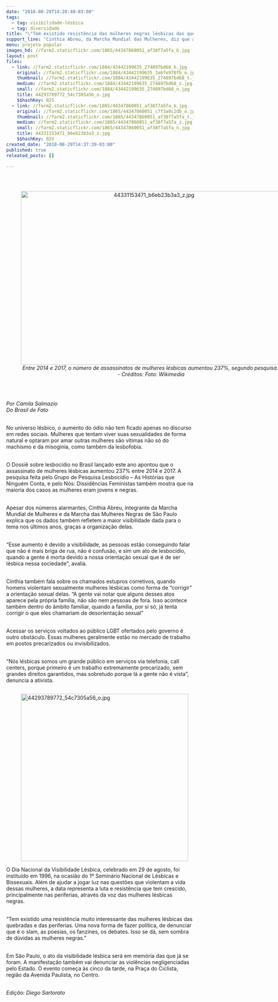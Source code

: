 ```yaml
---
date: "2018-08-29T14:20:40-03:00"
tags:
  - tag: visibilidade-lésbica
  - tag: diversidade
title: "\"Tem existido resistência das mulheres negras lésbicas das quebradas\", diz ativista"
support_line: "Cinthia Abreu, da Marcha Mundial das Mulheres, diz que a luta contra a lesbofobia tem partido das periferias"
menu: projeto popular
images_hd: //farm2.staticflickr.com/1865/44347860051_af38f7a5fa_b.jpg
layout: post
files:
  - link: //farm2.staticflickr.com/1884/43442199635_274897bd68_b.jpg
    original: //farm2.staticflickr.com/1884/43442199635_3a6fe970fb_o.jpg
    thumbnail: //farm2.staticflickr.com/1884/43442199635_274897bd68_t.jpg
    medium: //farm2.staticflickr.com/1884/43442199635_274897bd68_z.jpg
    small: //farm2.staticflickr.com/1884/43442199635_274897bd68_n.jpg
    title: 44293789772_54c7305a56_o.jpg
    $$hashKey: 02S
  - link: //farm2.staticflickr.com/1865/44347860051_af38f7a5fa_b.jpg
    original: //farm2.staticflickr.com/1865/44347860051_c7f3a0c2db_o.jpg
    thumbnail: //farm2.staticflickr.com/1865/44347860051_af38f7a5fa_t.jpg
    medium: //farm2.staticflickr.com/1865/44347860051_af38f7a5fa_z.jpg
    small: //farm2.staticflickr.com/1865/44347860051_af38f7a5fa_n.jpg
    title: 44331153471_b6eb23b3a3_z.jpg
    $$hashKey: 02V
created_date: "2018-08-29T14:37:39-03:00"
published: true
releated_posts: []

---
```

<p>&nbsp;</p>

<div style="text-align:center">
<figure class="image" style="display:inline-block"><img alt="44331153471_b6eb23b3a3_z.jpg" height="467" src="//farm2.staticflickr.com/1865/44347860051_af38f7a5fa_b.jpg" width="700" />
<figcaption><em>Entre 2014 e 2017, o n&uacute;mero de assassinatos de mulheres l&eacute;sbicas aumentou 237%, segundo pesquisa.&nbsp; - Cr&eacute;ditos: Foto: Wikimedia</em></figcaption>
</figure>
</div>

<p><br />
<br />
<em>Por Camila Salmazio<br />
Do Brasil de Fato</em>&nbsp;</p>

<p><br />
No universo l&eacute;sbico, o aumento do &oacute;dio n&atilde;o tem ficado apenas no discurso em redes sociais. Mulheres que tentam viver suas sexualidades de forma natural e optaram por amar outras mulheres s&atilde;o v&iacute;timas n&atilde;o s&oacute; do machismo e da misoginia, como tamb&eacute;m da lesbofobia.&nbsp;</p>

<p><br />
O Dossi&ecirc; sobre lesboc&iacute;dio no Brasil lan&ccedil;ado este ano apontou que o assassinato de mulheres l&eacute;sbicas aumentou 237% entre 2014 e 2017. A pesquisa feita pelo Grupo de Pesquisa Lesboc&iacute;dio &ndash; As Hist&oacute;rias que Ningu&eacute;m Conta, e pelo N&oacute;s: Dissid&ecirc;ncias Feministas tamb&eacute;m mostra que na maioria dos casos as mulheres eram jovens e negras.&nbsp;</p>

<p><br />
Apesar dos n&uacute;meros alarmantes, Cinthia Abreu, integrante da Marcha Mundial de Mulheres e da Marcha das Mulheres Negras de S&atilde;o Paulo explica que os dados tamb&eacute;m refletem a maior visibilidade dada para o tema nos &uacute;ltimos anos, gra&ccedil;as a organiza&ccedil;&atilde;o delas.&nbsp;</p>

<p><br />
&ldquo;Esse aumento &eacute; devido a visibilidade, as pessoas est&atilde;o conseguindo falar que n&atilde;o &eacute; mais briga de rua, n&atilde;o &eacute; confus&atilde;o, e sim um ato de lesboc&iacute;dio, quando a gente &eacute; morta devido a nossa orienta&ccedil;&atilde;o sexual que &eacute; de ser l&eacute;sbica nessa sociedade&quot;, avalia.&nbsp;</p>

<p><br />
Cinthia tamb&eacute;m fala sobre os chamados estupros corretivos, quando homens violentam sexualmente mulheres l&eacute;sbicas como forma de &ldquo;corrigir&rdquo; a orienta&ccedil;&atilde;o sexual delas. &ldquo;A gente vai notar que alguns desses atos aparece pela pr&oacute;pria fam&iacute;lia, n&atilde;o s&atilde;o nem pessoas de fora. Isso acontece tamb&eacute;m dentro do &acirc;mbito familiar, quando a fam&iacute;lia, por si s&oacute;, j&aacute; tenta corrigir o que eles chamariam de desorienta&ccedil;&atilde;o sexual&rdquo;</p>

<p><br />
Acessar os servi&ccedil;os voltados ao p&uacute;blico LGBT ofertados pelo governo &eacute; outro obst&aacute;culo. Essas mulheres geralmente est&atilde;o no mercado de trabalho em postos precarizados ou invisibilizados.</p>

<p><br />
&ldquo;N&oacute;s l&eacute;sbicas somos um grande p&uacute;blico em servi&ccedil;os via telefonia, call centers, porque primeiro &eacute; um trabalho extremamente precarizado, sem grandes direitos garantidos, mas sobretudo porque l&aacute; a gente n&atilde;o &eacute; vista&rdquo;, denuncia a ativista.&nbsp;</p>

<figure class="image" style="float:left"><img alt="44293789772_54c7305a56_o.jpg" height="450" src="//farm2.staticflickr.com/1884/43442199635_274897bd68_b.jpg" width="450" />
<figcaption></figcaption>
</figure>

<p><br />
O Dia Nacional da Visibilidade L&eacute;sbica, celebrado em 29 de agosto, foi institu&iacute;do em 1996, na ocasi&atilde;o do 1&ordm; Semin&aacute;rio Nacional de L&eacute;sbicas e Bissexuais. Al&eacute;m de ajudar a jogar luz nas quest&otilde;es que violentam a vida dessas mulheres, a data representa a luta e resist&ecirc;ncia que tem crescido, principalmente nas periferias, atrav&eacute;s da voz das mulheres l&eacute;sbicas negras.&nbsp;</p>

<p><br />
&ldquo;Tem existido uma resist&ecirc;ncia muito interessante das mulheres l&eacute;sbicas das quebradas e das periferias. Uma nova forma de fazer pol&iacute;tica, de denunciar que &eacute; o slam, as poesias, os fanzines, os debates. Isso se d&aacute;, sem sombra de d&uacute;vidas as mulheres negras.&rdquo;&nbsp;</p>

<p><br />
Em S&atilde;o Paulo, o ato da visibilidade l&eacute;sbica ser&aacute; em mem&oacute;ria das que j&aacute; se foram. A manifesta&ccedil;&atilde;o tamb&eacute;m vai denunciar as viol&ecirc;ncias negligenciadas pelo Estado. O evento come&ccedil;a &agrave;s cinco da tarde, na Pra&ccedil;a do Ciclista, regi&atilde;o da Avenida Paulista, no Centro.</p>

<p><br />
<em>Edi&ccedil;&atilde;o: Diego Sartorato</em></p>
